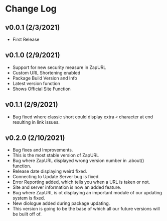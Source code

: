 # Change Log

## v0.0.1 (2/3/2021)
- First Release

## v0.1.0 (2/9/2021)
- Support for new security measure in ZapURL
- Custom URL Shortening enabled
- Package Build Version and Info
- Latest version function
- Shows Official Site Function


## v0.1.1 (2/9/2021)
- Bug fixed where classic short could display extra `<` character at end resulting in link issues.

## v0.2.0 (2/10/2021)
- Bug fixes and Improvements.
- This is the most stable version of ZapURL
- Bug where ZapURL displayed wrong version number in .about() function.
- Release date displaying weird fixed. 
- Connecting to Update Server bug is fixed.
- Error Reporting added, which tells you when a URL is taken or not.
- Site and server information is now an added feature.
- Bug where ZapURL is ot displaying an important module of our updating system is fixed.
- New diologue added during package updating.
- This version is going to be the base of which all our future versions will be built off of.
